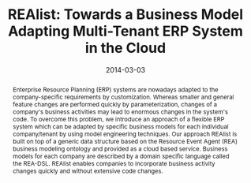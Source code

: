 ---
abstract: Enterprise Resource Planning (ERP) systems are nowadays adapted to the company-specific
  requirements by customization. Whereas smaller and general feature changes are performed
  quickly by parameterization, changes of a company's business activities may lead
  to enormous changes in the system's code. To overcome this problem, we introduce
  an approach of a flexible ERP system which can be adapted by specific business models
  for each individual company/tenant by using model engineering techniques. Our approach
  REAlist is built on top of a generic data structure based on the Resource Event
  Agent (REA) business modeling ontology and provided as a cloud based service. Business
  models for each company are described by a domain specific language called the REA-DSL.
  REAlist enables companies to incorporate business activity changes quickly and without
  extensive code changes.
authors:
- Dieter Mayrhofer
- Alexandra Mazak
- Bernhard Wally
- Christian Huemer
- Peter Regatschnig
date: '2014-03-03'
featured: false
links:
- name: Publik
  url: https://publik.tuwien.ac.at/showentry.php?ID=227581&lang=2
publication_types:
- '1'
publishDate: '2014-03-03'
title: 'REAlist: Towards a Business Model Adapting Multi-Tenant ERP System in the
  Cloud'
url_pdf: http://publik.tuwien.ac.at/files/PubDat_227581.pdf
---